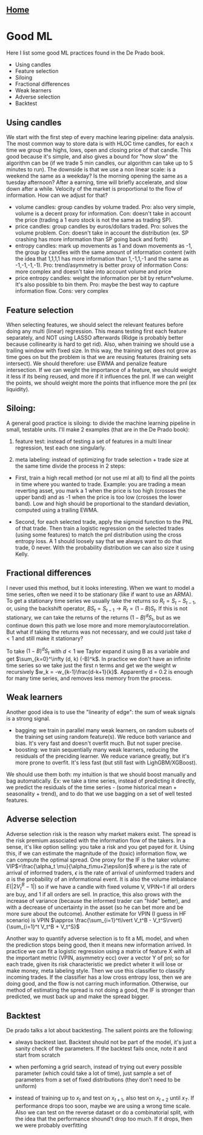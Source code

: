 ## [Home](../README.md)

# Good ML 

Here I list some good ML practices found in the De Prado book.
- Using candles
- Feature selection
- Siloing 
- Fractional differences
- Weak learners
- Adverse selection
- Backtest

## Using candles

We start with the first step of every machine learing pipeline: data analysis. The most common way to store data is with HLOC time candles, for each x time we group the highs, lows, open and closing price of that candle. This good because it's simple, and also gives a bound for "how slow" the algorithm can be (if we trade 5 min candles, our algorithm can take up to 5 minutes to run). The downside is that we use a non linear scale: is a weekend the same as a weekday? Is the morning opening the same as a tuesday afternoon? After a earning, time will briefly accelerate, and slow down after a while. Velocity of the market is proportional to the flow of information. How can we adjust for that?

- volume candles: group candles by volume traded. Pro: also very simple, volume is a decent proxy for information. Con: doesn't take in account the price (trading a 1 euro stock is not the same as trading SP).
- price candles: group candles by euros/dollars traded. Pro: solves the volume problem. Con: doesn't take in account the distribution (ex. SP crashing has more information than SP going back and forth)
- entropy candles: mark up movements as 1 and down movements as -1, the group by candles with the same amount of information content (with the idea that 1,1,1,1 has more information than 1,-1,1,-1 and the same as -1,-1,-1,-1). Pro: trend/asymmetry is better proxy of information Cons: more complex and doesn't take into account volume and price
- price entropy candles: weight the information per bit by return*volume. It's also possible to bin them. Pro: maybe the best way to capture information flow. Cons: very complex


## Feature selection

When selecting features, we should select the relevant features before doing any multi (linear) regression. This means testing first each feature separately, and NOT using LASSO afterwards (Ridge is probably better because collinearity is hard to get rid). Also, when training we should use a trailing window with fixed size. In this way, the training set does not grow as time goes on but the problem is that we are reusing features (training sets intersect). We should therefore: use EWMA and penalize feature intersection. If we can weight the importance of a feature, we should weight it less if its being reused, and more if it influences the pnl. If we can weight the points, we should weight more the points that influence more the pnl (ex liquidity).

## Siloing:

A general good practice is siloing: to divide the machine learning pipeline in small, testable units. I'll make 2 examples (that are in the De Prado book):

1) feature test: instead of testing a set of features in a multi linear regression, test each one singularly.

2) meta labeling: instead of optimizing for trade selection + trade size at the same time divide the process in 2 steps:

 - First, train a high recall method (or not use ml at all) to find all the points in time where you wanted to trade. Example: you are trading a mean reverting asset, you mark a 1 when the price is too high (crosses the upper band) and as -1 when the price is too low (crosses the lower band). Low and high should be proportional to the standard deviation, computed using a trailing EWMA.

 - Second, for each selected trade, apply the sigmoid function to the PNL of that trade. Then train a logistic regression on the selected trades (using some features) to match the pnl distribution using the cross entropy loss. A 1 should loosely say that we always want to do that trade, 0 never. With the probability distribution we can also size it using Kelly. 


## Fractional differences

 I never used this method, but it looks interesting. When we want to model a time series, often we need it to be stationary (like if want to use an ARMA). To get a stationary time series we usually take the returns so $R_t = S_t - S_{t-1}$, or, using the backshift operator, $BS_t = S_{t-1} \rightarrow R_t = (1-B)S_t$. If this is not stationary, we can take the returns of the returns  $(1-B)^d S_t$, but as we continue down this path we lose more and more memory/autocorrelation. But what if taking the returns was not necessary, and we could just take $d<1$ and still make it stationary? 

 To take $(1-B)^d S_t$ with $d<1$ we Taylor expand it using B as a variable and get $\sum_{k=0}^\infty (d, k) (-B)^k$. In practice we don't have an infinite time series so we take just the first n terms and get we the weight w recursively $w_k = -w_{k-1}\frac{d-k+1}{k}$. Apparently d = 0.2 is enough for many time series, and removes less memory from the process.

## Weak learners

Another good idea is to use the "linearity of edge": the sum of weak signals is a strong signal. 

- bagging: we train in parallel many weak learners, on random subsets of the training set using random feature(s). We reduce both variance and bias. It's very fast and doesn't overfit much. But not super precise.
- boosting: we train sequentially many weak learners, reducing the residuals of the preciding learner. We reduce variance greatly, but it's more prone to overfit. It's less fast (but still fast with LighGBM/XGBoost).

We should use them both: my intuition is that we should boost manually and bag automatically. Ex: we take a time series, instead of predicting it directly, we predict the residuals of the time series - (some historical mean + seasonality + trend), and to do that we use bagging on a set of well tested features. 

## Adverse selection

Adverse selection risk is the reason why market makers exist. The spread is the risk premium associated with the information flow of the takers. In a sense, it's like option selling: you take a risk and you get payed for it.
Using this, if we can estimate the magnitude of the (toxic) information flow, we can compute the optimal spread. One proxy for the IF is the taker volume: VIP$=\frac{\alpha_t \mu}{\alpha_t\mu+2\epsilon}$ where $\mu$ is the rate of arrival of informed traders, $\epsilon$ is the rate of arrival of uninformed traders and $\alpha$ is the probability of an informational event. It is also the volume imbalance $E(\lvert 2V^B_t-1\rvert)$ so if we have a candle with fixed volume V, VPIN=1 if all orders are buy, and 1 if all orders are sell. In practice, this also grows with the increase of variance (because the informed trader can "hide" better), and with a decrease of uncertainty in the asset (so he can bet more and be more sure about the outcome). Another estimate for VPIN (I guess in HF scenario) is VPIN $\approx \frac{\sum_{i=1}^t\lvert V_t^B - V_t^S\rvert}{\sum_{i=1}^t V_t^B + V_t^S}$

Another way to quantify adverse selection is to fit a ML model, and when the prediction stops being good, then it means new information arrived. In practice we can fit a logistic regression using a matrix of feature X with all the important metric (VPIN, asymmetry ecc) over a vector Y of pnl; so for each trade, given its risk characteristic we predict wheter it will lose or make money, meta labeling style. Then we use this classifier to classify incoming trades. If the classifier has a low cross entropy loss, then we are doing good, and the flow is not carring much information. Otherwise, our method of estimating the spread is not doing a good, the IF is stronger than predicted, we must back up and make the spread bigger.

## Backtest

De prado talks a lot about backtesting. The salient points are the following:

- always backtest last. Backtest should not be part of the model, it's just a sanity check of the parameters. If the backtest fails once, note it and start from scratch

- when perfoming a grid search, instead of trying out every possible parameter (which could take a lot of time), just sample a set of parameters from a set of fixed distributions (they don't need to be uniform)

- instead of training up to $x_t$ and test on $x_{t+1}$, also test on $x_{t+2}$ until $x_{T}$. If performance drops too soon, maybe we are using a wrong time scale. Also we can test on the reverse dataset or do a combinatorial split, with the idea that the performance shound't drop too much. If it drops, then we were probably overfitting 